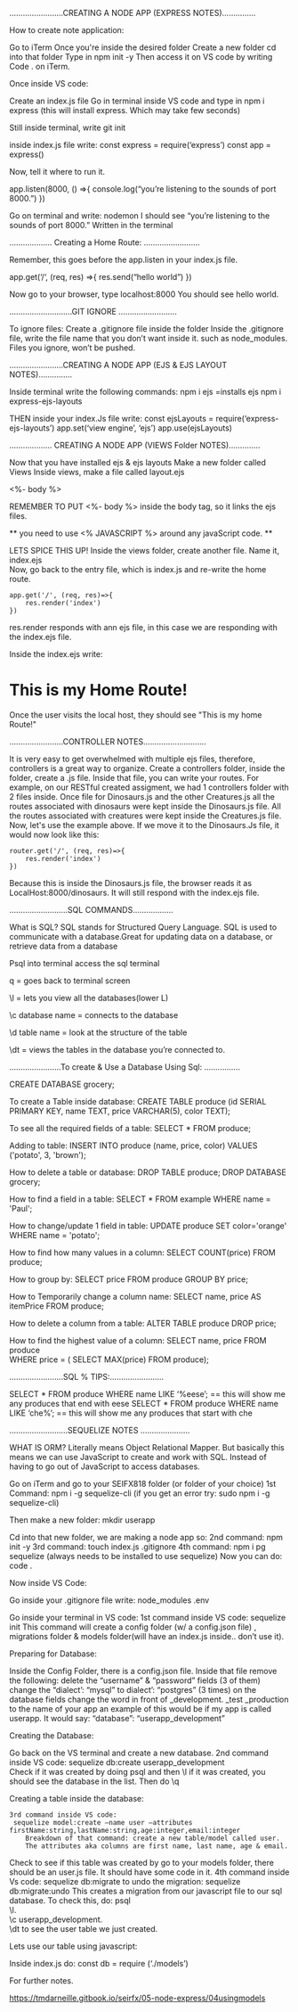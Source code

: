 
........................CREATING A NODE APP (EXPRESS NOTES)...............

How to create note application:

Go to iTerm
Once you're inside the desired folder
Create a new folder
cd into that folder
Type in npm init -y
Then access it on VS code by writing Code .  on iTerm.



Once inside VS code:

Create an index.js file
Go in terminal inside VS code and type in npm i express  (this will install express. Which may take few seconds)

Still inside terminal, write git init 

inside index.js file write: 
		const express = require(‘express’)
        const app = express()

Now, tell it where to run it.

app.listen(8000, () =>{
	console.log(“you’re listening to the sounds of port 8000.”) 
})


Go on terminal and write: nodemon
I should see “you’re listening to the sounds of port 8000.” Written in the terminal


...................  Creating a Home Route: .........................

Remember, this goes before the app.listen in your index.js file.

app.get(‘/‘, (req, res) =>{
    res.send(“hello world”)
})

Now go to your browser, type localhost:8000   You should see hello world.


............................GIT IGNORE ..........................

To ignore files:
Create a .gitignore  file inside the folder
Inside the .gitignore file, write the file name that you don’t want inside it.
such as node_modules.
Files you ignore, won’t be pushed.


........................CREATING A NODE APP (EJS & EJS LAYOUT NOTES)...............

Inside terminal write the following commands:
    npm i ejs  =installs ejs
    npm i express-ejs-layouts

THEN inside your index.Js file write:
    const ejsLayouts = require(‘express-ejs-layouts’)
    app.set(‘view engine’, ‘ejs’)
    app.use(ejsLayouts)

...................  CREATING A NODE APP (VIEWS Folder NOTES)..............

Now that you have installed ejs & ejs layouts
Make a new folder called Views
Inside views, make a file called layout.ejs   
<!DOCTYPE html>
<html lang="en">
    <head>
        <meta charset="UTF-8">
        <meta name="viewport" content="width=device-width, initial-scale=1.0">
        <title>RESTful Creatures</title>
    </head>
<body>
    <%- body %>
</body>
</html>


REMEMBER TO PUT <%- body %> inside the body tag, so it links the ejs files.

** you need to use <%   JAVASCRIPT %> around any javaScript code. **


LETS SPICE THIS UP! 
Inside the views folder, create another file. Name it, index.ejs  
Now, go back to the entry file, which is index.js and re-write the home route.

    app.get('/', (req, res)=>{
        res.render('index')
    })


res.render responds with ann ejs file, in this case we are responding with the index.ejs file.

Inside the index.ejs write:
    <h1> This is my Home Route! </h1>

Once the user visits the local host, they should see "This is my home Route!" 

........................CONTROLLER NOTES............................

It is very easy to get overwhelmed with multiple ejs files, therefore, controllers is a great way to organize. Create a controllers folder, inside the folder, create a .js file. Inside that file, you can write your routes. For example, on our RESTful created assigment, we had 1 controllers folder with 2 files inside. Once file for Dinosaurs.js and the other Creatures.js  all the routes associated with dinosaurs were kept inside the Dinosaurs.js file. All the routes associated with creatures were kept inside the Creatures.js file. Now, let's use the example above. If we move it to the Dinosaurs.Js file, it would now look like this:

    router.get('/', (req, res)=>{
        res.render('index')
    })

Because this is inside the Dinosaurs.js file, the browser reads it as 
LocalHost:8000/dinosaurs. 
It will still respond with the index.ejs file.






..........................SQL COMMANDS..................

What is SQL? 
    SQL stands for Structured Query Language. SQL is used to communicate with a database.Great for updating data on a database, or retrieve data from a database

Psql into terminal access the sql terminal

q = goes back to terminal screen

\l  =  lets you view all the databases(lower L)

\c  database name   = connects to the database

\d table name = look at the structure of the table

\dt = views the tables in the database you’re connected to.


.......................To create & Use a Database Using Sql: ................

CREATE DATABASE grocery;

To create a Table inside database:
CREATE TABLE produce (id SERIAL PRIMARY KEY, name  TEXT, price VARCHAR(5), color TEXT);

To see all the required fields of a table:
SELECT * FROM produce;

Adding to table:
INSERT INTO produce (name, price, color) VALUES ('potato', 3, 'brown');

How to delete a table or database:
DROP TABLE produce; 
DROP DATABASE grocery;   

How to find a field in a table:
SELECT * FROM example WHERE name = 'Paul';

How to change/update 1 field in table:
UPDATE produce SET color='orange'  WHERE name = 'potato';

How to find how many values in a column:
SELECT COUNT(price) FROM produce;

How to group by:
SELECT price FROM produce GROUP BY price;

How to Temporarily change a column name:
SELECT name, price AS itemPrice FROM produce;

How to delete a column from a table:
ALTER TABLE produce DROP price;

How to find the highest value of a column:
SELECT name, price FROM produce                                                                                                
WHERE price = ( SELECT MAX(price) FROM produce);


........................SQL % TIPS:........................

SELECT * FROM produce WHERE name LIKE ‘%eese’;     == this will show me any produces that end with eese
SELECT * FROM produce WHERE name LIKE ‘che%’;      == this will show me any produces that start with che


..........................SEQUELIZE NOTES  ......................

WHAT IS ORM?
Literally means Object Relational Mapper. But basically this means we can use JavaScript to create and work with SQL. Instead of having to go out of JavaScript to access databases.


Go on iTerm and go to your SEIFX818 folder (or folder of your choice)
       1st Command: npm i -g sequelize-cli 
             (if you get an error try: sudo npm i -g sequelize-cli)

Then make a new folder: 
			 mkdir userapp

Cd into that new folder, we are making a node app so: 
	2nd command: npm init -y
	3rd command: touch index.js       .gitignore
	4th command: npm i pg sequelize   (always needs to be installed to use sequelize)
Now you can do: code .


Now inside VS Code:

Go inside your .gitignore file write:
	node_modules
	.env

Go inside your terminal in VS code:
	1st command inside VS code:   sequelize init
This command will create a config folder (w/ a config.json file) , migrations folder & models folder(will have an index.js inside.. don’t use it).

Preparing for Database:

Inside the Config Folder, there is a config.json file. Inside that file remove the following:
	delete the “username” & “password” fields (3 of them)
	change the “dialect’: “mysql”  to  dialect’: “postgres” (3 times)
	on the database fields change the word in front of _development.  _test _production to the name of your app
		an example of this would be if my app is called userapp. It would say: “database”: “userapp_development”

Creating the Database:

Go back on the VS terminal and create a new database. 
	2nd command inside VS code: sequelize db:create userapp_development     
Check if it was created by doing psql   and then \l   if it was created, you should see the database in the list. Then do \q

Creating a table inside the database:

	3rd command inside VS code: 
     sequelize model:create —name user —attributes firstName:string,lastName:string,age:integer,email:integer
        Breakdown of that command: create a new table/model called user.
        The attributes aka columns are first name, last name, age & email.

Check to see if this table was created by go to your models folder, there should be an user.js file. It should have some code in it.
	4th command inside Vs code: sequelize db:migrate     to undo the migration:      sequelize db:migrate:undo 
This creates a migration from our javascript file to our sql database. 
To check this, do:
         psql    
         \l.    
         \c userapp_development.  
         \dt to see the user table we just created.


Lets use our table using javascript:

Inside index.js do:
	const db = require (‘./models’)

For further notes. 

https://tmdarneille.gitbook.io/seirfx/05-node-express/04usingmodels